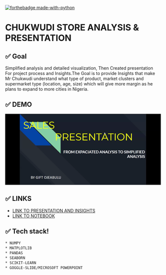 [![forthebadge made-with-python](http://ForTheBadge.com/images/badges/made-with-python.svg)](https://www.python.org/)

# CHUKWUDI STORE ANALYSIS & PRESENTATION

## ✅ Goal
Simplified analysis and detailed visualization, Then Created presentation For project process and Insights.The Goal is to provide Insights that make Mr Chukwudi understand what type of product, market clusters and supermarket type (location, age, size) which will give more margin as he plans to expand to more cities in Nigeria.

## ✅ DEMO
![](https://github.com/Gift-Ojeabulu/CHUKWUDI-STORE-ANALYSIS/blob/main/Presentation-Chukwudi-store.gif)


## ✅ LINKS
*  [LINK TO PRESENTATION AND INSIGHTS](https://docs.google.com/presentation/d/17dqXXJa0k7jSPV0vNnqGsjjNfzMHg9C_n9ZQvgsdWr8/edit#slide=id.gc913e74879_0_1310)
*  [LINK TO NOTEBOOK](https://nbviewer.jupyter.org/github/Gift-Ojeabulu/CHUKWUDI-STORE-ANALYSIS/blob/main/supermarket_regression.ipynb)



## ✅ Tech stack!
	* NUMPY
	* MATPLOTLIB
	* PANDAS
	* SEABORN
	* SCIKIT-LEARN
    * GOGGLE-SLIDE/MICROSOFT POWERPOINT





